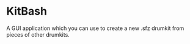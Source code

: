 # KitBash

A GUI application which you can use to create a new .sfz drumkit from pieces of other drumkits.

